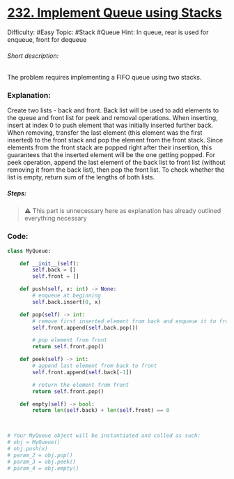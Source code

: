 # [232. Implement Queue using Stacks](https://leetcode.com/problems/implement-queue-using-stacks/)

Difficulty:  #Easy 
Topic:  #Stack #Queue
Hint: In queue, rear is used for enqueue, front for dequeue

###### Short description:
The problem requires implementing a FIFO queue using two stacks.

### Explanation:

Create two lists - back and front. Back list will be used to add elements to the queue and front list for peek and removal operations. When inserting, insert at index 0 to push element that was initially inserted further back. When removing, transfer the last element (this element was the first inserted) to the front stack and pop the element from the front stack. Since elements from the front stack are popped right after their insertion, this guarantees that the inserted element will be the one getting popped. For peek operation, append the last element of the back list to front list (without removing it from the back list), then pop the front list. To check whether the list is empty, return sum of the lengths of both lists.

##### Steps:
> ⚠️ This part is unnecessary here as explanation has already outlined everything necessary


### Code:

```python
class MyQueue:

    def __init__(self):
        self.back = []
        self.front = []

    def push(self, x: int) -> None:
        # enqueue at beginning
        self.back.insert(0, x)

    def pop(self) -> int:
        # remove first inserted element from back and enqueue it to front
        self.front.append(self.back.pop())

        # pop element from front
        return self.front.pop()

    def peek(self) -> int:
        # append last element from back to front
        self.front.append(self.back[-1])

        # return the element from front
        return self.front.pop()

    def empty(self) -> bool:
        return len(self.back) + len(self.front) == 0
        


# Your MyQueue object will be instantiated and called as such:
# obj = MyQueue()
# obj.push(x)
# param_2 = obj.pop()
# param_3 = obj.peek()
# param_4 = obj.empty()
```
